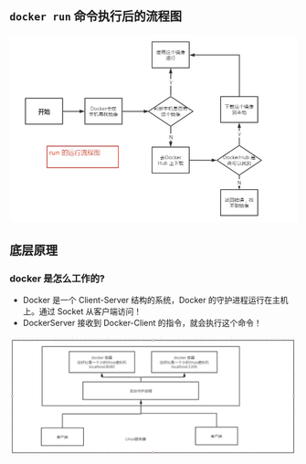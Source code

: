 ## `docker run` 命令执行后的流程图

![](../img/docker%20run原理图.jpg)

## 底层原理

### docker 是怎么工作的?

- Docker 是一个 Client-Server 结构的系统，Docker 的守护进程运行在主机上。通过 Socket 从客户端访问！
- DockerServer 接收到 Docker-Client 的指令，就会执行这个命令！

![](../img/docker底层原理图.jpg)
